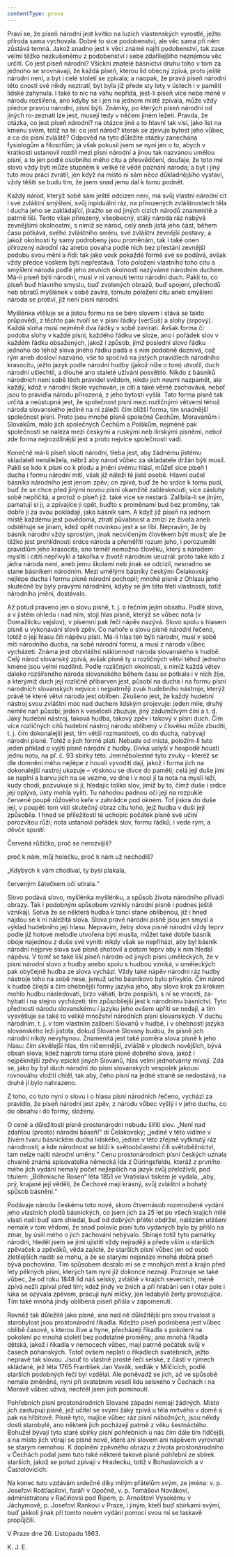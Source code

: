 ```yaml
---
contentType: prose
---
```


Praví se, že píseň národní jest kvítko na luzích vlastenských vyrostlé, ježto příroda sama vychovala. Dobré to sice podobenství, ale věc sama při něm zůstává temná. Jakož snadno jest k věci známé najíti podobenství, tak zase velmi těžko nezkušenému z podobenství i sebe zdařilejšího neznámou věc určití. Co jest píseň národní? Všickni znatelé básnictví druhu toho v tom za jednoho se srovnávají, že každá píseň, kterou lid obecný zpívá, proto ještě národní není, a byt i celé století se zpívala; a naopak, že pravá píseň národní této cnosti své nikdy neztratí, byt byla již přede sty lety v ústech i v paměti lidské zahynula. I také to nic na váhu nepřidá, jest-li píseň více nebo méně v národu rozšířena, ano kdyby se i jen na jednom místě zpívala, může vždy předce pravou národní, písní býti. Známky, po kterých píseň národní od jiných ro-zeznati lze jest, musejí tedy v něčem jiném ležeti. Pravda, že otázka, co jest píseň národní? na otázce jiné a to hlavní tak visí, jako list na kmenu svém, totiž na té: co jest národ? kterak se zjevuje bytost jeho vůbec, a co do písní zvláště? Odpověd na tyto důležité otázky zanechána fysiologům a filosofům; já však pokusil jsem se nyní jen o to, abych v krátkosti ustanovil rozdíl mezi písní národní a jinou tak nazvanou umělou písní, a to jen podlé osobního mého citu a přesvědčení, doufaje, že toto mé slovo vždy býti může stupněm k veliké té vědě poznání národa; a byt i jiný tuto mou práci zvrátil, jen když na místo ní sám něco důkladnějšího vystaví, vždy těšiti se budu tím, že jsem snad jemu dal k tomu podnět.

Každý národ, kterýž sobě sám ještě odcizen není, má svůj vlastní národní cit i své zvláštní smýšlení, svůj inpiduální ráz, na přirozených zvláštnostech těla i ducha jeho se zakládající, jíražto se od jiných cizích národů znamenitě a patrně liší. Tento však přirozený, všeobecný, stálý národa ráz nabývá zevnějšími okolnostmi, s nimiž se národ, celý aneb jistá jeho část, během času potkává, svého zvláštního směru, své zvláštní zevnější postavy; a jakož okolnosti ty samy podrobeny jsou proměnám, tak i také onen přirozený národní ráz anebo povaha podlé nich bez přestání zevnější podobu svou mění a řídí: tak jako vosk pokaždé formě své se podává, avšak vždy předce voskem býti nepřestává. Toto položení vlastního toho citu a smýšlení národa podlé jeho zevních okolností nazýváme národním duchem. Má-li píseň býti národní, musí v ní vanouti tento národní duch. Pakli to, co píseň buď hlavního smyslu, buď zvolených obrazů, buď spojení, přechodů neb obratů myšlének v sobě zavírá, tomuto položení citu aneb smýšlení národa se protiví, již není písní národní.

Myšlénka vtěluje se a jistou formu na se bére slovem i stává se takto průpovědí, z těchto pak tvoří se v písni řádky (verSuš) a slohy (srpový). Každá sloha musí nejméně dva řádky v sobě zavírati. Avšak forma či podoba slohy v každé písni, každého řádku ve sloze, ano i pořádek slov v každém řádku obsažených, jakož i způsob, jímž poslední slovo řádku jednoho do téhož slova jiného řádku padá a s ním podobně doznívá, což rým aneb dosloví nazváno, vše to spočívá na jistých pravidlech národního krasocitu, ježto jazyk podle národní hudby (jakož níže o tom) utvořil, duch národní ušlechtil, a dlouhé ano staleté užívání posvětilo. Nikdo z básníků národních není sobě těch pravidel svědom, nikdo jich neumí nazpamět, ale každý, kdož v národní škole vychován, je cítí a také věrně zachovává, neboť jsou to pravidla národu přirozená, z jeho bytosti vyšlá. Tato forma písně tak určitá a neústupná jest, že společnost písní mezi rozličnými větvemi téhož národa slovanského jediné na ní záleží: čím bližší forma, tím snadnější společnost písní. Proto jsou mnohé písně společné Čechům, Moravanům i Slovákům, málo jich společných Čechům a Polákům, nejméně pak společnosti se nalézá mezi českými a ruskými neb ilirskými písněmi, neboř zde forma nejrozdílnější jest a proto nejvíce společnosti vadí.

Konečně má-li píseň slouti národní, třeba jest, aby žádnému jistému skladateli nenáležela, nébrž aby národ vůbec za skladatele držán býti musil. Pakli se kdo k písni co k plodu a jmění svému hlásí, můžeť sice píseň i ducha i formu národní míti, však již náleží té jisté osobě. Hlavní oučel básníka národního jest jenom zpěv; on zpívá, buď že ho srdce k tomu pudí, buď že se chce před jinými novou písní okamžitě zablesknouti; více zásluhy sobě nepřičítá, a protož o píseň již. také více se nestará. Zalíbila-li se jiným, pamatují si ji, a zpívajíce ji opět, buďto s proměnami bud bez proměny, tak dobře ji za svou pokládají, jako básník sám. A když již píseň na jednom místě každému jest povědomá, ztratí půvabnost a zmizí ze života aneb odstěhuje se jinam, kdež opět novinkou jest a se líbí. Nepravím, že by básník národní vždy sprostým, jinak necvičeným člověkem býti musil; ale že těžko jest prohlídnouti srdce národa a přeměřiti rozum jeho, i porozuměti pravidlům jeho krasocita, ano téměř nemožno člověku, který s národem mysliti i cítiti nepřivykl a takořka v životě národním ueuzrál: proto také kdo z jádra národa není, aneb jemu školami neb jinak se odcizil, nesnadno se stane básníkem národním. Mezi umělými básníky českými Čelakovský nejlépe ducha i formu písně národní pochopil; mnohé písně z Ohlasu jeho skutečně by byly pravými národními, kdyby se jim této třetí vlastnosti, totiž národního jmění, dostávalo.

Až potud praveno jen o slovu písně, t. j. o řečním jejím obsahu. Podlé slova, a v jistém ohledu i nad ním, stojí hlas písně, kterýž se vůbec nota (v Domažlicku vejslov), v písemní pak řeči nápěv nazývá. Slovo spolu s hlasem písně u vykonávání slově zpěv. Co nahoře o slovu písně národní řečeno, totéž o její hlasu čili nápěvu platí. Má-li hlas ten býti národní, musí v sobě míti národního ducha, na sobě národní formu, a musí z národa vůbec vycházeti. Známa jest obzvláštní náklonnost národa slovanského k hudbě. Celý národ slovanský zpívá, avšak písně ty u rozličných větví téhož jednoho kmene jsou velmi rozdílné. Podle rozličných okolností, s nimiž každá větev daleko rozšířeného národa slovanského během času se potkala i v nich žije, a kterýmiž duch její rozličně přibarven jest, působí na ducha i na formu písní národních slovanských nejvíce i nejpatrněji zvuk hudebního nástroje, kterýž právě té které větvi národa jest oblíben. Zkušeno jest, že každý hudební nástroj svou zvláštní moc nad duchem lidským projevuje: jeden mile, druhý nemile naň působí; jeden k veselosti zbuzuje, jiný zádumčivým činí a t. d. Jaký hudební nástroj, taková hudba, takový zpěv i takový v písni duch. Čím více rozličných citů hudební nástroj národu oblíbený v člověku může zbuditi, t. j. čím dokonalejší jest, tím větší rozmanitosti, co do ducha, nabývají národní písně. Totéž o jich formě platí. Nebude od místa, položím-li tuto jeden příklad o vyjití písně národní z hudby. Dívka uslyší v hospodě housti jednu notu, na př. č. 93 sbírky této. Jemněbolestné tyto zvuky – kteréž se dle domnění mého nejlépe z houslí vyvoditi dají, jakož i forma jich na dokonalejší nastroj ukazuje – vtisknou se dívce do paměti; celá její duše jimi se naplní a barvu jich na se vezme, ve dne i v noci jí ta nota na mysli leží, kudy chodí, pozvukuje si jí, hledajíc toliko slov, jimiž by to, čímž duše i srdce její oplývá, ústy mohla vyliti. Tu náhodou padnou oči její na rozpuklé červené poupě růžového keře v zahrádce pod oknem. Toť jiskra do duše její, v poupěti tom vidí skutečný obraz citu toho, jejž hudba v duši její způsobila. I hned se příležitosti té uchopíc počátek písně své učiní porozvitou růží; nota ustanoví pořádek slov, formu řádků, i vede rým, a děvče spustí:

Červená růžičko, proč se nerozvíjíš?

proč k nám, můj holečku, proč k nám už nechodíš?

„Kdybych k vám chodíval, ty bysi plakala,

červeným šátečkem oči utírala.“

Slovo podává slovo, myšlénka myšlénku, a spůsob života národního přivádí obrazy. Tak i podobným spůsobem vznikly národní písně i podnes ještě vznikají. Sotva že se některá hudba k tanci stane oblíbenou, již i hned najdou se k ní náležitá slova. Slova pravé národní písně jsou jen smysl a výklad hudebního její hlasu. Nepravím, žeby slova písně národní vždy teprv podle již hotové melodie utvořena býti musila, můžet také dobře básník oboje najednou z duše své vyníti: nikdy však se nepřihází, aby byl básník národní nejprve slova své písně shotovil a potom teprv aby k nim hledal nápěvu. V tomť se také liší píseň národní od jiných písní uměleckých, že v písni národní slovo z hudby anebo spolu s hudbou vzniká, v uměleckých pak obyčejně hudba ze slova vychází. Vždy také nápěv národní ráz hudby nástroje toho na sobě nese, jemuž ucho básníkovo bylo přivyklo. Čím národ k hudbě čilejší a čím ohebnější formy jazyka jeho, aby slovo krok za krokem mohlo hudbu následovati, brzo váhati, brzo pospíšiti, s ní se vraceti, za-hýbati i na stejno vycházeti: tím způsobilejší jest k národnímu básnictví. Tyto přednosti národu slovanskému i jazyku jeho ovšem upříti se nedají, a tím vysvětluje se také to veliké množství národních písní slovanských. V duchu národním, t. j. v tom vlastním zalíbení Slovanů v hudbě, i v ohebnosti jazyka slovanského leží jistota, dokud Slované Slovany budou, že písně jich národní nikdy nevyhynou. Znamenitá jest také poměra slova písně k jeho hlasu: čím skvělejší hlas, tím ničemnější, zvláště v plodech novějších, bývá obsah slova; kdež naproti tomu staré písně dobrého slova, jakož i nejpěknější zpěvy epické jiných Slovanů, hlas velmi jednotvárný mívají. Zdá se, jako by byl duch národní do písní slovanských vespolek jakousi rovnováhu vložiti chtěl, tak aby, čeho písni na jedné straně se nedostává, na druhé jí bylo nahrazeno.

Z toho, co tuto nyní o slovu i o hlasu písní národních řečeno, vychází za pravidlo, že píseň národní jest zpěv, z národu vůbec vyšlý i v jeho duchu, co do obsahu i do formy, složený.

O ceně a důležitosti písně prostonárodní nebudu šířiti slov. „Není nad zdařilou (prosto) národní báseň!“ dí Čelakovský; „jediné v této vidíme v živém tvaru básnickém ducha lidského, jediné v této zřejmě vytknutý ráz národnosti; a kde národnost se blíží k světoobčanství čili světoběžnictví, tam nelze najíti národní uměny.“ Cenu prostonárodních písní českých uznala chvalně známá spisovatelka německá Ida z Düringsfeldu, kteráž z prvního mého jich vydání nemalý počet nejlepšich na jazyk svůj přeloživši, pod titulem: „Böhmische Rosen“ léta 1851 ve Vratislavi tiskem je vydala, „aby, prý, krajané její věděli, že Čechové mají krásný, svůj zvláštní a bohatý spůsob básnění.“

Podávaje národu českému toto nové, skoro čtvernásob rozmnožené vydání jeho vlastních plodů básnických, co jsem jich za 25 let po všech krajích milé vlasti naší buď sám shledal, buď od dobrých přátel obdržel, nalézám utěšení nemalé v tom vědomí, že snad polovic písní tuto vydaných bylo by přišlo na zmar, by úsilí mého o jich zachování nebývalo. Sbíraje totiž tyto památky národní, hleděl jsem se jimi ujistiti vždy nejraději a přede vším u starších zpěvaček a zpěváků, věda zajisté, že starších písní vůbec jen od osob zletilejších nadíti se mohu, a že se starými nejsnáze mnohá dobrá píseň bývá pochována. Tím spůsobem dostalo mi se z mnohých míst a krajin před lety pěkných písní, kterých tam nyní již dokonce neznají. Pozoruje se také vůbec, že od roku 1848 lid náš selský, zvláště v krajích severních, méně zpívá nežli zpíval před tím; kdež jindy ve žních a při hrabání sen i otav pole i luka se ozývala zpěvem, pracují nyní mlčky, jen ledabylé žerty provozujíce. Tím také mnohá jindy oblíbená píseň přišla v zapomenutí.

Rovněž tak důležité jako písně, ano nad ně důležitější pro svou trvalost a starobylost jsou prostonárodní říkadla. Kdežto píseň podrobena jest vůbec oblibě časové, s kterou žive a hyne, přecházejí říkadla s pokolení na pokolení po mnohá století bez podstatné proměny; ano mnohá říkadla dětská, jakož i říkadla v nemocech vůbec, mají patrně počátek svůj v časech pohanských. Totoť ovšem neplatí o říkadlech svatebních, ježto nepravě tak slovou. Jsouť to vlastně prosté řeči selské, z části v rýmech skládané, jež léta 1765 František Jan Vavák, sedlák v Milčicích, podlé starších podobných řečí byl vzdělal. Ale poněvadž se jich, ač ve spůsobě nemálo změněné, nyní při svatebním veselí lidu selského v Čechách i na Moravě vůbec užívá, nechtěl jsem jich pominouti.

Pohřebních písní prostonárodních Slované západní nemají žádných. Místo jich zastupují písně, jež učitel se svými žáky zpívá u těla mrtvého v domě a pak na hřbitově. Písně tyto, majíce vůbec ráz písní nábožných, jsou někdy dosti starobylé, ano některé jich pocházejí patrně z věku šestnáctého. Bohužel bývají tyto staré sbírky písní pohřebních u nás čím dále tím řídčejší, a na místo jich vtírají se písně nové, které ani slovem ani nápěvem vyrovnati se starým nemohou. K doplnění zpěvného obrazu z života prostonárodního v Čechách podal jsem tuto také některé takové písně pohřební ze sbírek starších, jakož se potud zpívají v Hradecku, totiž v Bohuslavicích a v Častolovicích.

Na konec tuto vzdávám srdečné díky milým přátelům svým, ze jména: v. p. Josefovi Roštlapilovi, faráři v Opočně, v. p. Tomášovi Novákovi, administrátoru v Račiňovsi pod Řípem, p. Arnoštovi Vysokému v Jáchymově, p. Josefovi Rankovi v Praze, i jiným, kteří buď sbírkami svými, buď jakkoli jinak při tomto novém vydání pomocí svou mi se laskavě propůjčili.

V Praze dne 26. Listopadu 1863.

K. J. E.
